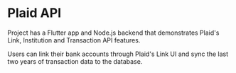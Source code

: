 # Plaid API

Project has a Flutter app and Node.js backend that demonstrates Plaid's Link, Institution and Transaction API features.

Users can link their bank accounts through Plaid's Link UI and sync the last two years of transaction data to the database.

